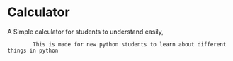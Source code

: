 # Calculator
A Simple calculator for students to understand easily, 

            This is made for new python students to learn about different things in python
